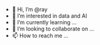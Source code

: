 - 👋 Hi, I’m @ray
- 👀 I’m interested in data and AI
- 🌱 I’m currently learning ...
- 💞️ I’m looking to collaborate on ...
- 📫 How to reach me ...

<!---
banirazi/banirazi is a ✨ special ✨ repository because its `README.md` (this file) appears on your GitHub profile.
You can click the Preview link to take a look at your changes.
--->
